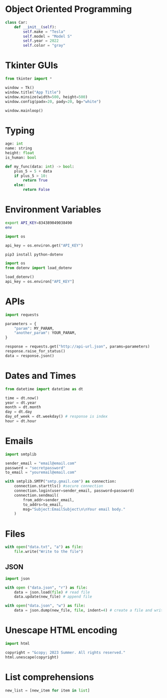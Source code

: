 # Object Oriented Programming
```python
class Car:
    def __init__(self):
        self.make = "Tesla"
        self.model = "Model S"
        self.year = 2022
        self.color = "gray"
```

# Tkinter GUIs
```python
from tkinter import *

window = Tk()
window.title("App Title")
window.minsize(width=500, height=500)
window.config(padx=20, pady=20, bg="white")

window.mainloop()
```

# Typing
```python
age: int
name: string
height: float
is_human: bool

def my_func(data: int) -> bool:
    plus_5 = 5 + data
    if plus_5 > 10:
        return True
    else:
        return False
```

# Environment Variables
```zsh
export API_KEY=834389049038490
env
```

```python
import os

api_key = os.environ.get("API_KEY")
```

```zsh
pip3 install python-dotenv
```
```python
import os
from dotenv import load_dotenv

load_dotenv()
api_key = os.environ["API_KEY"]
```



# APIs
```python
import requests

parameters = {
    "param": MY_PARAM,
    "another_param": YOUR_PARAM,
}

response = requests.get("http://api-url.json", params=parameters)
response.raise_for_status()
data = response.json()
```

# Dates and Times

```python
from datetime import datetime as dt

time = dt.now()
year = dt.year
month = dt.month
day = dt.day
day_of_week = dt.weekday() # response is index
hour = dt.hour
```

# Emails
```python
import smtplib

sender_email = "email@email.com"
password = "secretpassword"
to_email = "youremail@email.com" 

with smtplib.SMTP("smtp.gmail.com") as connection:
    connection.starttls() #secure connection
    connection.login(user=sender_email, password=password)
    connection.sendmail(
        from_addr=sender_email,
        to_addrs=to_email,
        msg="Subject:EmailSubject\n\nYour email body."
    )
```

# Files
```python
with open("data.txt", "a") as file:
    file.write("Write to the file")
```

## JSON
```python
import json

with open ("data.json", "r") as file:
    data = json.load(file) # read file
    data.update(new_file) # append file

with open("data.json", "w") as file:
    data = json.dump(new_file, file, indent=4) # create a file and write

```

# Unescape HTML encoding
```python
import html

copyright = "&copy; 2023 Summer. All rights reserved."
html.unescape(copyright)
```

# List comprehensions
```python
new_list = [new_item for item in list]
```
